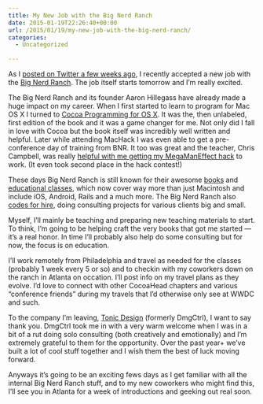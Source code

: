 ```yaml
---
title: My New Job with the Big Nerd Ranch
date: 2015-01-19T22:26:40+00:00
url: /2015/01/19/my-new-job-with-the-big-nerd-ranch/
categories:
  - Uncategorized

---
```

As I [posted on Twitter a few weeks ago][1], I recently accepted a new job with the [Big Nerd Ranch][2]. The job itself starts tomorrow and I&#8217;m really excited.

The Big Nerd Ranch and its founder Aaron Hillegass have already made a huge impact on my career. When I first started to learn to program for Mac OS X I turned to [Cocoa Programming for OS X][3]. It was the, then unlabeled, first edition of the book and it was a game changer for me. Not only did I fall in love with Cocoa but the book itself was incredibly well written and helpful. Later while attending MacHack I was even able to get a pre-conference day of training from BNR. It too was great and the teacher, Chris Campbell, was really [helpful with me getting my MegaManEffect hack][4] to work. (It even took second place in the hack contest!)

These days Big Nerd Ranch is still known for their awesome [books][5] and [educational classes][6], which now cover way more than just Macintosh and include iOS, Android, Rails and a much more. The Big Nerd Ranch also [codes for hire][7], doing consulting projects for various clients big and small.

Myself, I&#8217;ll mainly be teaching and preparing new teaching materials to start. To think, I&#8217;m going to be helping craft the very books that got me started &#8212; it&#8217;s a real honor. In time I&#8217;ll probably also help do some consulting but for now, the focus is on education.

I&#8217;ll work remotely from Philadelphia and travel as needed for the classes (probably 1 week every 5 or so) and to checkin with my coworkers down on the ranch in Atlanta on occation. I&#8217;ll post info on my travel plans as they evolve. I&#8217;d love to connect with other CocoaHead chapters and various &#8220;conference friends&#8221; during my travels that I&#8217;d otherwise only see at WWDC and such.

To the company I&#8217;m leaving, [Tonic Design][8] (formerly DmgCtrl), I want to say thank you. DmgCtrl took me in with a very warm welcome when I was in a bit of a rut doing solo consulting (both creatively and emotionally) and I&#8217;m extremely grateful to them for the opportunity. Over the past year+ we&#8217;ve built a lot of cool stuff together and I wish them the best of luck moving forward.

Anyways it&#8217;s going to be an exciting fews days as I get familiar with all the internal Big Nerd Ranch stuff, and to my new coworkers who might find this, I&#8217;ll see you in Atlanta for a week of introductions and geeking out real soon.

 [1]: https://twitter.com/zorn/status/552925179551420416
 [2]: http://www.bignerdranch.com/
 [3]: http://www.bignerdranch.com/we-write/cocoa-programming.html
 [4]: https://github.com/zorn/MegaManEffect/blob/master/Source/Credits.rtf
 [5]: http://www.bignerdranch.com/we-write/
 [6]: https://training.bignerdranch.com/classes
 [7]: http://www.bignerdranch.com/we-develop/
 [8]: http://tonicdesign.com/
